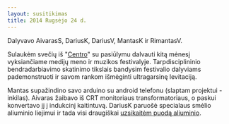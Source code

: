 ```yaml
---
layout: susitikimas
title: 2014 Rugsėjo 24 d.
---
```

Dalyvavo AivarasS, DariusK, DariusV, MantasK ir RimantasV.


Sulaukėm svečių iš "[Centro][centras]" su pasiūlymu dalvauti kitą
mėnesį vyksiančiame medijų meno ir muzikos festivalyje.
Tarpdisciplininio bendradarbiavimo skatinimo tikslais bandysim festivalio
dalyviams pademonstruoti ir savom rankom išmėginti ultragarsinę levitaciją.


Mantas supažindino savo arduino su android telefonu (slaptam projektui -
inkilas).
Aivaras žaibavo iš CRT monitoriaus transformatoriaus, o paskui konvertavo jį
į indukcinį kaitintuvą.
DariusK paruošė specialaus smėlio aliuminio liejimui ir tada visi draugiškai
[uzsikaitėm puodą aliuminio][alu_pour].



[centras]:http://www.cntrs.lt/
[alu_pour]:http://youtu.be/JO-sR5SK8mQ
